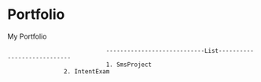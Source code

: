 # Portfolio
My Portfolio

                                ----------------------------List----------------------------
                                1. SmsProject
				    2. IntentExam
